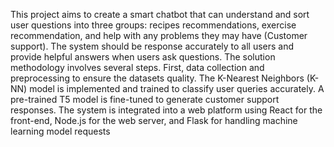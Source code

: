 This project aims to create a smart chatbot that can understand and sort user questions into three groups: recipes recommendations, exercise recommendation, and help with any problems they may have (Customer support). The system should be response accurately to all users and provide helpful 
answers when users ask questions. 
The solution methodology involves several steps. First, data collection and preprocessing to ensure the datasets quality. The K-Nearest Neighbors (K-NN) model is implemented and trained to classify user queries accurately. A pre-trained T5 model is fine-tuned to generate customer support responses. The 
system is integrated into a web platform using React for the front-end, Node.js for the web server, and Flask for handling machine learning model requests

